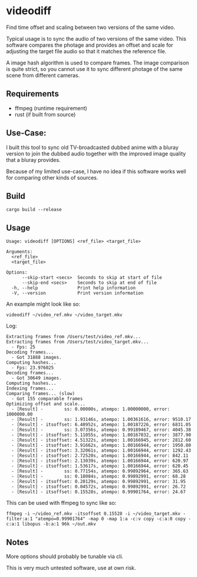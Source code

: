 # videodiff
Find time offset and scaling between two versions of the same video.

Typical usage is to sync the audio of two versions of the same video.
This software compares the photage and provides an offset and scale
for adjusting the target file audio so that it matches the reference file.

A image hash algorithm is used to compare frames. The image comparison is
quite strict, so you cannot use it to sync different photage of the same
scene from different cameras.

## Requirements
- ffmpeg (runtime requirement)
- rust (if built from source)

## Use-Case:
I built this tool to sync old TV-broadcasted dubbed anime with a bluray
version to join the dubbed audio together with the improved image quality
that a bluray provides.

Because of my limited use-case, I have no idea if this software works well for
comparing other kinds of sources.

## Build
```
cargo build --release
```

## Usage
```
Usage: videodiff [OPTIONS] <ref_file> <target_file>

Arguments:
  <ref_file>
  <target_file>

Options:
      --skip-start <secs>  Seconds to skip at start of file
      --skip-end <secs>    Seconds to skip at end of file
  -h, --help               Print help information
  -V, --version            Print version information
```

An example might look like so:
```
videodiff ~/video_ref.mkv ~/video_target.mkv
```
Log:
```
Extracting frames from /Users/test/video_ref.mkv...
Extracting frames from /Users/test/video_target.mkv...
  - Fps: 25
Decoding frames...
  - Got 31888 images.
Computing hashes...
  - Fps: 23.976025
Decoding frames...
  - Got 30649 images.
Computing hashes...
Indexing frames...
Comparing frames... (slow)
  - Got 155 comparable frames
Optimizing offset and scale...
  - [Result] -        ss: 0.00000s, atempo: 1.00000000, error: 1000000.00
  - [Result] -        ss: 1.93146s, atempo: 1.00361616, error: 9510.17
  - [Result] - itsoffset: 6.48952s, atempo: 1.00187226, error: 6831.05
  - [Result] -        ss: 3.07356s, atempo: 0.99189467, error: 4045.38
  - [Result] - itsoffset: 5.11055s, atempo: 1.00167032, error: 3877.90
  - [Result] - itsoffset: 4.51322s, atempo: 1.00166945, error: 2812.60
  - [Result] - itsoffset: 3.91662s, atempo: 1.00166944, error: 1950.80
  - [Result] - itsoffset: 3.32061s, atempo: 1.00166944, error: 1292.43
  - [Result] - itsoffset: 2.72520s, atempo: 1.00166944, error: 842.11
  - [Result] - itsoffset: 2.13039s, atempo: 1.00166944, error: 620.97
  - [Result] - itsoffset: 1.53617s, atempo: 1.00166944, error: 620.45
  - [Result] -        ss: 0.77154s, atempo: 0.99892964, error: 365.63
  - [Result] -        ss: 0.18084s, atempo: 0.99892991, error: 68.28
  - [Result] - itsoffset: 0.20129s, atempo: 0.99892991, error: 31.95
  - [Result] - itsoffset: 0.04572s, atempo: 0.99892991, error: 26.72
  - [Result] - itsoffset: 0.15528s, atempo: 0.99901764, error: 24.67
```

This can be used with ffmpeg to sync like so:

```
ffmpeg -i ~/video_ref.mkv -itsoffset 0.15528 -i ~/video_target.mkv -filter:a:1 "atempo=0.99901764" -map 0 -map 1:a -c:v copy -c:a:0 copy -c:a:1 libopus -b:a:1 96k ~/out.mkv
```

## Notes
More options should probably be tunable via cli.

This is very much untested software, use at own risk.